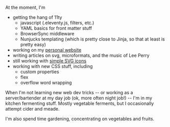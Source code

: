 At the moment, I'm
- getting the hang of 11ty
  - javascript (.eleventy.js, filters, etc.)
  - YAML basics for front matter stuff
  - BrowserSync middleware
  - Nunjucks templating (which is pretty close to Jinja, so that at least is pretty easy)
- working on my [personal website](https://btrem.com/)
- writing articles on svg, microformats, and the music of Lee Perry
- still working with [simple SVG icons](https://github.com/btrem/svg-graphics)
- working with new CSS stuff, including
    - custom properties
    - flex
    - overflow word wrapping

When I'm not learning new web dev tricks -- or working as a
server/bartender at my day job (ok, more often night job!) --
I'm in my kitchen fermenting stuff.
Mostly vegetable ferments, but I occasionally attempt cider
and meade.

I'm also spend time gardening, concentrating on vegetables and fruits.
